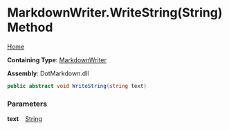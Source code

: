 # MarkdownWriter\.WriteString\(String\) Method

[Home](../../../README.md)

**Containing Type**: [MarkdownWriter](../README.md)

**Assembly**: DotMarkdown\.dll

```csharp
public abstract void WriteString(string text)
```

### Parameters

**text** &ensp; [String](https://docs.microsoft.com/en-us/dotnet/api/system.string)
